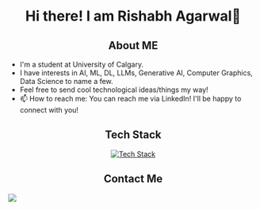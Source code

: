 <h1 style="text-align: center;">Hi there! I am Rishabh Agarwal👋</h1>

<h2 style="text-align: center;"> About ME </h2>

* I'm a student at University of Calgary.
* I have interests in AI, ML, DL, LLMs, Generative AI, Computer Graphics, Data Science to name a few.
* Feel free to send cool technological ideas/things my way!
* 📫 How to reach me: You can reach me via LinkedIn! I'll be happy to connect with you!

<h2 style="text-align: center;"> Tech Stack </h2>
<p align="center">
  <a href="https://skillicons.dev">
    <img src="https://skillicons.dev/icons?i=py,pytorch,tensorflow,sklearn,flask,c,cpp,java,dart,flutter,firebase,r,matlab,mysql,sqlite,latex,html,css,git,gitlab,docker,linux"  alt="Tech Stack" />
  </a>
</p>

<h2 style="text-align: center;"> Contact Me </h2>
<a href="https://www.linkedin.com/in/rishabh-agarwal-33895b245/" target="_blank">
   <img src="https://img.shields.io/badge/LinkedIn-0077B5?style=for-the-badge&logo=linkedin&logoColor=0e76a8&color=black">
</a>


<!--
**GodRishUniverse/GodRishUniverse** is a ✨ _special_ ✨ repository because its `README.md` (this file) appears on your GitHub profile.

Here are some ideas to get you started:

- 🔭 I’m currently working on ...
- 🌱 I’m currently learning ...
- 👯 I’m looking to collaborate on ...
- 🤔 I’m looking for help with ...
- 💬 Ask me about ...
- 📫 How to reach me: ...
- 😄 Pronouns: ...
- ⚡ Fun fact: ...
-->
